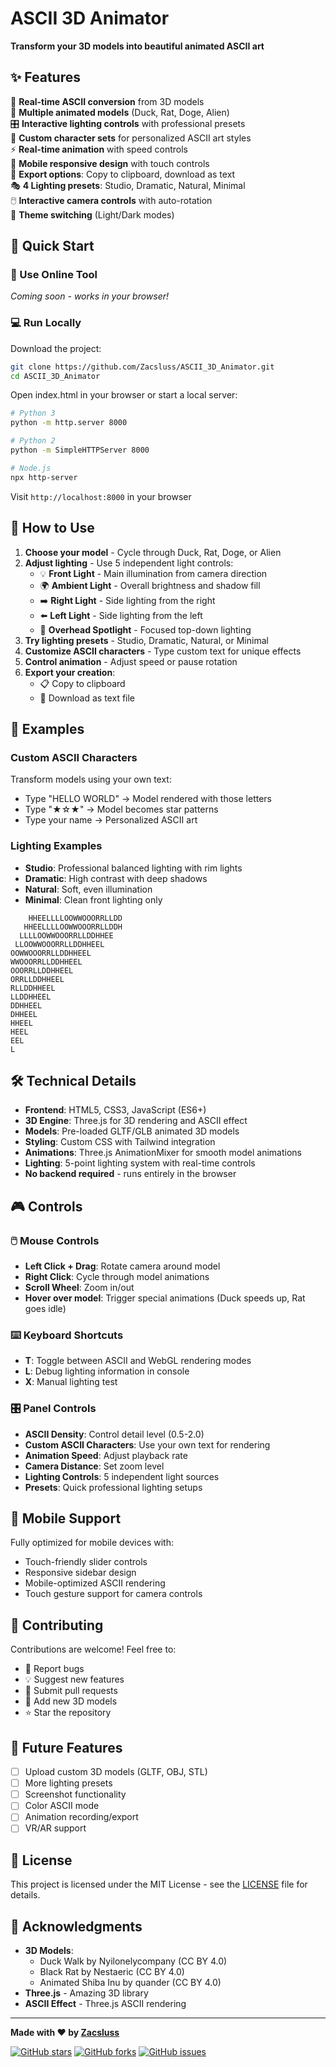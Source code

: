 # ASCII 3D Animator
<!-- [Live Demo](https://zacsluss.github.io/ASCII_3D_Animator) | [Download](https://github.com/Zacsluss/ASCII_3D_Animator/archive/refs/heads/main.zip) | [GitHub](https://github.com/Zacsluss/ASCII_3D_Animator) -->

**Transform your 3D models into beautiful animated ASCII art**

## ✨ Features

🎨 **Real-time ASCII conversion** from 3D models  
🦆 **Multiple animated models** (Duck, Rat, Doge, Alien)  
🎛️ **Interactive lighting controls** with professional presets  
🌈 **Custom character sets** for personalized ASCII art styles  
⚡ **Real-time animation** with speed controls  
📱 **Mobile responsive design** with touch controls  
💾 **Export options**: Copy to clipboard, download as text  
🎭 **4 Lighting presets**: Studio, Dramatic, Natural, Minimal  
🖱️ **Interactive camera controls** with auto-rotation  
🎨 **Theme switching** (Light/Dark modes)  

## 🚀 Quick Start

### 🎯 Use Online Tool
*Coming soon - works in your browser!*

### 💻 Run Locally
Download the project:

```bash
git clone https://github.com/Zacsluss/ASCII_3D_Animator.git
cd ASCII_3D_Animator
```

Open index.html in your browser or start a local server:

```bash
# Python 3
python -m http.server 8000

# Python 2  
python -m SimpleHTTPServer 8000

# Node.js
npx http-server
```

Visit `http://localhost:8000` in your browser

## 📖 How to Use

1. **Choose your model** - Cycle through Duck, Rat, Doge, or Alien
2. **Adjust lighting** - Use 5 independent light controls:
   - 💡 **Front Light** - Main illumination from camera direction
   - 🌍 **Ambient Light** - Overall brightness and shadow fill
   - ➡️ **Right Light** - Side lighting from the right
   - ⬅️ **Left Light** - Side lighting from the left  
   - 🔦 **Overhead Spotlight** - Focused top-down lighting
3. **Try lighting presets** - Studio, Dramatic, Natural, or Minimal
4. **Customize ASCII characters** - Type custom text for unique effects
5. **Control animation** - Adjust speed or pause rotation
6. **Export your creation**:
   - 📋 Copy to clipboard
   - 📄 Download as text file

## 🎨 Examples

### Custom ASCII Characters
Transform models using your own text:
- Type "HELLO WORLD" → Model rendered with those letters
- Type "★☆★" → Model becomes star patterns  
- Type your name → Personalized ASCII art

### Lighting Examples
- **Studio**: Professional balanced lighting with rim lights
- **Dramatic**: High contrast with deep shadows
- **Natural**: Soft, even illumination  
- **Minimal**: Clean front lighting only

```
    HHEELLLLOOWWOOORRLLDD
   HHEELLLLOOWWOOORRLLDDH
  LLLLOOWWOOORRLLDDHHEE
 LLOOWWOOORRLLDDHHEEL
OOWWOOORRLLDDHHEEL   
WWOOORRLLDDHHEEL     
OOORRLLDDHHEEL       
ORRLLDDHHEEL         
RLLDDHHEEL           
LLDDHHEEL            
DDHHEEL              
DHHEEL               
HHEEL                
HEEL                 
EEL                  
L                    
```

## 🛠️ Technical Details

- **Frontend**: HTML5, CSS3, JavaScript (ES6+)
- **3D Engine**: Three.js for 3D rendering and ASCII effect
- **Models**: Pre-loaded GLTF/GLB animated 3D models
- **Styling**: Custom CSS with Tailwind integration
- **Animations**: Three.js AnimationMixer for smooth model animations
- **Lighting**: 5-point lighting system with real-time controls
- **No backend required** - runs entirely in the browser

## 🎮 Controls

### 🖱️ Mouse Controls
- **Left Click + Drag**: Rotate camera around model
- **Right Click**: Cycle through model animations  
- **Scroll Wheel**: Zoom in/out
- **Hover over model**: Trigger special animations (Duck speeds up, Rat goes idle)

### ⌨️ Keyboard Shortcuts  
- **T**: Toggle between ASCII and WebGL rendering modes
- **L**: Debug lighting information in console
- **X**: Manual lighting test

### 🎛️ Panel Controls
- **ASCII Density**: Control detail level (0.5-2.0)
- **Custom ASCII Characters**: Use your own text for rendering
- **Animation Speed**: Adjust playback rate
- **Camera Distance**: Set zoom level
- **Lighting Controls**: 5 independent light sources
- **Presets**: Quick professional lighting setups

## 📱 Mobile Support

Fully optimized for mobile devices with:
- Touch-friendly slider controls
- Responsive sidebar design
- Mobile-optimized ASCII rendering
- Touch gesture support for camera controls

## 🤝 Contributing

Contributions are welcome! Feel free to:

- 🐛 Report bugs
- 💡 Suggest new features  
- 🔧 Submit pull requests
- 🎨 Add new 3D models
- ⭐ Star the repository

## 🎯 Future Features

- [ ] Upload custom 3D models (GLTF, OBJ, STL)
- [ ] More lighting presets
- [ ] Screenshot functionality  
- [ ] Color ASCII mode
- [ ] Animation recording/export
- [ ] VR/AR support

## 📄 License

This project is licensed under the MIT License - see the [LICENSE](LICENSE) file for details.

## 🙏 Acknowledgments

- **3D Models**: 
  - Duck Walk by Nyilonelycompany (CC BY 4.0)
  - Black Rat by Nestaeric (CC BY 4.0)  
  - Animated Shiba Inu by quander (CC BY 4.0)
- **Three.js** - Amazing 3D library
- **ASCII Effect** - Three.js ASCII rendering

---

**Made with ❤️ by [Zacsluss](https://github.com/Zacsluss)**

[![GitHub stars](https://img.shields.io/github/stars/Zacsluss/ASCII_3D_Animator.svg)](https://github.com/Zacsluss/ASCII_3D_Animator/stargazers)
[![GitHub forks](https://img.shields.io/github/forks/Zacsluss/ASCII_3D_Animator.svg)](https://github.com/Zacsluss/ASCII_3D_Animator/network)
[![GitHub issues](https://img.shields.io/github/issues/Zacsluss/ASCII_3D_Animator.svg)](https://github.com/Zacsluss/ASCII_3D_Animator/issues)